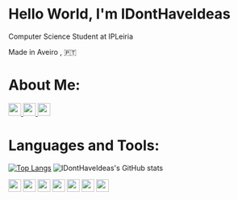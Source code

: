 # Hello World, I'm IDontHaveIdeas

Computer Science Student at IPLeiria

Made in Aveiro , :portugal:
# About Me:
<a href="https://github.com/IDontHaveIdeas"><img height=25 src="https://img.shields.io/badge/GitHub-100000?style=for-the-badge&logo=github&logoColor=white" /><a href="https://twitter.com/NTengoIdeas"> <img height=25 src="https://img.shields.io/badge/Twitter-1DA1F2?style=for-the-badge&logo=twitter&logoColor=white"></a><a href="https://codepen.io/idonthaveideas"> <img height=25 src="https://img.shields.io/badge/Codepen-000000?style=for-the-badge&logo=codepen&logoColor=white"></a>

# Languages and Tools:
  
  
  
[![Top Langs](https://github-readme-stats.vercel.app/api/top-langs/?username=IDontHaveIdeas&langs_count=3&theme=aura_dark)](https://github.com/IDontHaveIdeas)
![IDontHaveIdeas's GitHub stats](https://github-readme-stats.vercel.app/api?username=IDontHaveIdeas&show_icons=true&include_all_commits=true&theme=aura_dark)


<img height=25 src="https://img.shields.io/badge/Shell_Script-121011?style=for-the-badge&logo=gnu-bash&logoColor=white" />  <img height=25 src="https://img.shields.io/badge/C-00599C?style=for-the-badge&logo=c&logoColor=white" />  <img height=25 src="https://img.shields.io/badge/Kotlin-0095D5?&style=for-the-badge&logo=kotlin&logoColor=white" /> <img height=25 src="https://img.shields.io/badge/Postman-FF6C37?style=for-the-badge&logo=Postman&logoColor=white" />  <img height=25 src="https://img.shields.io/badge/Git-F05032?style=for-the-badge&logo=git&logoColor=white" />  <img height=25 src="https://img.shields.io/badge/Java-ED8B00?style=for-the-badge&logo=java&logoColor=white" /> <img height=25 src="https://img.shields.io/badge/Oracle-F80000?style=for-the-badge&logo=oracle&logoColor=black" />
